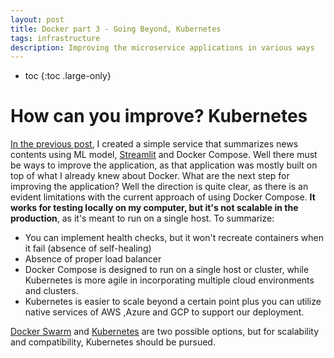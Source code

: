 ```yaml
---
layout: post
title: Docker part 3 - Going Beyond, Kubernetes
tags: infrastructure
description: Improving the microservice applications in various ways
---
```


* toc
{:toc .large-only}


# How can you improve? Kubernetes

[In the previous post](https://chophilip21.github.io/docker_part1/), I created a simple service that summarizes news contents using ML model, [Streamlit](https://streamlit.io/) and Docker Compose. Well there must be ways to improve the application, as that application was mostly built on top of what I already knew about Docker. What are the next step for improving the application? Well the direction is quite clear, as there is an evident limitations with the current approach of using Docker Compose. **It works for testing locally on my computer, but it's not scalable in the production**, as it's meant to run on a single host. To summarize:

- You can implement health checks, but it won't recreate containers when it fail (absence of self-healing)
- Absence of proper load balancer
- Docker Compose is designed to run on a single host or cluster, while Kubernetes is more agile in incorporating multiple cloud environments and clusters.
- Kubernetes is easier to scale beyond a certain point plus you can utilize native services of AWS ,Azure and GCP to support our deployment.

[Docker Swarm](https://docs.docker.com/engine/swarm/) and [Kubernetes](https://kubernetes.io/) are two possible options, but for scalability and compatibility, Kubernetes should be pursued. 
